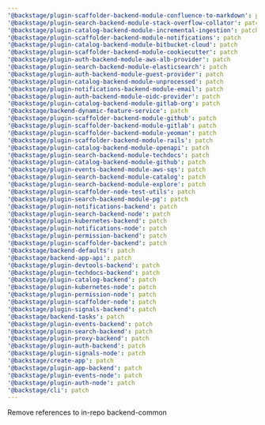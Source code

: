 ```yaml
---
'@backstage/plugin-scaffolder-backend-module-confluence-to-markdown': patch
'@backstage/plugin-search-backend-module-stack-overflow-collator': patch
'@backstage/plugin-catalog-backend-module-incremental-ingestion': patch
'@backstage/plugin-scaffolder-backend-module-notifications': patch
'@backstage/plugin-catalog-backend-module-bitbucket-cloud': patch
'@backstage/plugin-scaffolder-backend-module-cookiecutter': patch
'@backstage/plugin-auth-backend-module-aws-alb-provider': patch
'@backstage/plugin-search-backend-module-elasticsearch': patch
'@backstage/plugin-auth-backend-module-guest-provider': patch
'@backstage/plugin-catalog-backend-module-unprocessed': patch
'@backstage/plugin-notifications-backend-module-email': patch
'@backstage/plugin-auth-backend-module-oidc-provider': patch
'@backstage/plugin-catalog-backend-module-gitlab-org': patch
'@backstage/backend-dynamic-feature-service': patch
'@backstage/plugin-scaffolder-backend-module-github': patch
'@backstage/plugin-scaffolder-backend-module-gitlab': patch
'@backstage/plugin-scaffolder-backend-module-yeoman': patch
'@backstage/plugin-scaffolder-backend-module-rails': patch
'@backstage/plugin-catalog-backend-module-openapi': patch
'@backstage/plugin-search-backend-module-techdocs': patch
'@backstage/plugin-catalog-backend-module-github': patch
'@backstage/plugin-events-backend-module-aws-sqs': patch
'@backstage/plugin-search-backend-module-catalog': patch
'@backstage/plugin-search-backend-module-explore': patch
'@backstage/plugin-scaffolder-node-test-utils': patch
'@backstage/plugin-search-backend-module-pg': patch
'@backstage/plugin-notifications-backend': patch
'@backstage/plugin-search-backend-node': patch
'@backstage/plugin-kubernetes-backend': patch
'@backstage/plugin-notifications-node': patch
'@backstage/plugin-permission-backend': patch
'@backstage/plugin-scaffolder-backend': patch
'@backstage/backend-defaults': patch
'@backstage/backend-app-api': patch
'@backstage/plugin-devtools-backend': patch
'@backstage/plugin-techdocs-backend': patch
'@backstage/plugin-catalog-backend': patch
'@backstage/plugin-kubernetes-node': patch
'@backstage/plugin-permission-node': patch
'@backstage/plugin-scaffolder-node': patch
'@backstage/plugin-signals-backend': patch
'@backstage/backend-tasks': patch
'@backstage/plugin-events-backend': patch
'@backstage/plugin-search-backend': patch
'@backstage/plugin-proxy-backend': patch
'@backstage/plugin-auth-backend': patch
'@backstage/plugin-signals-node': patch
'@backstage/create-app': patch
'@backstage/plugin-app-backend': patch
'@backstage/plugin-events-node': patch
'@backstage/plugin-auth-node': patch
'@backstage/cli': patch
---
```


Remove references to in-repo backend-common
